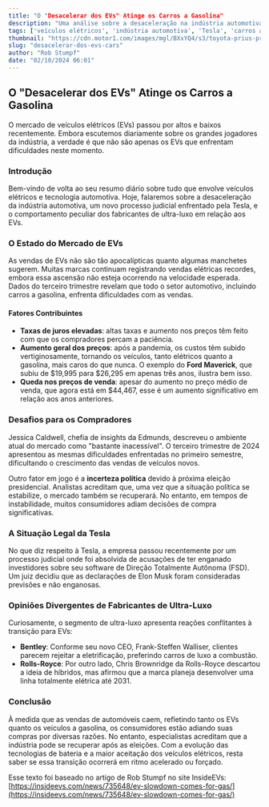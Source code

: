 ```yaml
---
title: "O "Desacelerar dos EVs" Atinge os Carros a Gasolina"
description: "Uma análise sobre a desaceleração na indústria automotiva, incluindo o impacto nos veículos elétricos e a reação dos gigantes do setor."
tags: ['veículos elétricos', 'indústria automotiva', 'Tesla', 'carros a gasolina', 'híbridos']
thumbnail: "https://cdn.motor1.com/images/mgl/BXxYQ4/s3/toyota-prius-prime-cm-hero.jpg"
slug: "desacelerar-dos-evs-cars"
author: "Rob Stumpf"
date: "02/10/2024 06:01"
---
```


## O "Desacelerar dos EVs" Atinge os Carros a Gasolina

O mercado de veículos elétricos (EVs) passou por altos e baixos recentemente. Embora escutemos diariamente sobre os grandes jogadores da indústria, a verdade é que não são apenas os EVs que enfrentam dificuldades neste momento.

### Introdução

Bem-vindo de volta ao seu resumo diário sobre tudo que envolve veículos elétricos e tecnologia automotiva. Hoje, falaremos sobre a desaceleração da indústria automotiva, um novo processo judicial enfrentado pela Tesla, e o comportamento peculiar dos fabricantes de ultra-luxo em relação aos EVs.

### O Estado do Mercado de EVs

As vendas de EVs não são tão apocalípticas quanto algumas manchetes sugerem. Muitas marcas continuam registrando vendas elétricas recordes, embora essa ascensão não esteja ocorrendo na velocidade esperada. Dados do terceiro trimestre revelam que todo o setor automotivo, incluindo carros a gasolina, enfrenta dificuldades com as vendas.

#### Fatores Contribuintes
- **Taxas de juros elevadas**: altas taxas e aumento nos preços têm feito com que os compradores percam a paciência.
- **Aumento geral dos preços**: após a pandemia, os custos têm subido vertiginosamente, tornando os veículos, tanto elétricos quanto a gasolina, mais caros do que nunca. O exemplo do **Ford Maverick**, que subiu de $19,995 para $26,295 em apenas três anos, ilustra bem isso.
- **Queda nos preços de venda**: apesar do aumento no preço médio de venda, que agora está em $44,467, esse é um aumento significativo em relação aos anos anteriores.

### Desafios para os Compradores

Jessica Caldwell, chefia de insights da Edmunds, descreveu o ambiente atual do mercado como "bastante inacessível". O terceiro trimestre de 2024 apresentou as mesmas dificuldades enfrentadas no primeiro semestre, dificultando o crescimento das vendas de veículos novos.

Outro fator em jogo é a **incerteza política** devido à próxima eleição presidencial. Analistas acreditam que, uma vez que a situação política se estabilize, o mercado também se recuperará. No entanto, em tempos de instabilidade, muitos consumidores adiam decisões de compra significativas.

### A Situação Legal da Tesla

No que diz respeito à Tesla, a empresa passou recentemente por um processo judicial onde foi absolvida de acusações de ter enganado investidores sobre seu software de Direção Totalmente Autônoma (FSD). Um juiz decidiu que as declarações de Elon Musk foram consideradas previsões e não enganosas.

### Opiniões Divergentes de Fabricantes de Ultra-Luxo

Curiosamente, o segmento de ultra-luxo apresenta reações conflitantes à transição para EVs:
- **Bentley**: Conforme seu novo CEO, Frank-Steffen Walliser, clientes parecem rejeitar a eletrificação, preferindo carros de luxo a combustão.
- **Rolls-Royce**: Por outro lado, Chris Brownridge da Rolls-Royce descartou a ideia de híbridos, mas afirmou que a marca planeja desenvolver uma linha totalmente elétrica até 2031.

### Conclusão

À medida que as vendas de automóveis caem, refletindo tanto os EVs quanto os veículos a gasolina, os consumidores estão adiando suas compras por diversas razões. No entanto, especialistas acreditam que a indústria pode se recuperar após as eleições. Com a evolução das tecnologias de bateria e a maior aceitação dos veículos elétricos, resta saber se essa transição ocorrerá em ritmo acelerado ou forçado.  

Esse texto foi baseado no artigo de Rob Stumpf no site InsideEVs: [https://insideevs.com/news/735648/ev-slowdown-comes-for-gas/](https://insideevs.com/news/735648/ev-slowdown-comes-for-gas/)